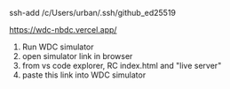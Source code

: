 


ssh-add /c/Users/urban/.ssh/github_ed25519


https://wdc-nbdc.vercel.app/


1. Run WDC simulator
1. open simulator link in browser
1. from vs code explorer, RC index.html and "live server"
1. paste this link into WDC simulator